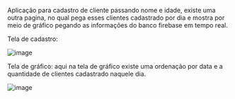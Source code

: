 Aplicação para cadastro de cliente passando nome e idade, 
existe uma outra pagina, no qual pega esses clientes cadastrado por dia e mostra por meio de gráfico pegando as informações do banco firebase em tempo real.



Tela de cadastro:

![image](https://github.com/user-attachments/assets/ee0baa73-96ad-434b-9bee-58ecf8e9ea11)


Tela de gráfico:
aqui na tela de gráfico existe uma ordenação por data e a quantidade de clientes cadastrado naquele dia.

![image](https://github.com/user-attachments/assets/1de3d785-332c-440a-8e4f-4b8bd8e71af2)
